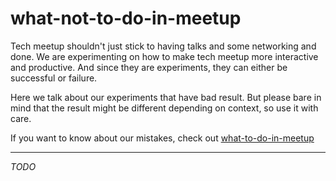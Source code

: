 # what-not-to-do-in-meetup

Tech meetup shouldn't just stick to having talks and some networking and done.
We are experimenting on how to make tech meetup more interactive and productive.
And since they are experiments, they can either be successful or failure.

Here we talk about our experiments that have bad result. But please bare in mind
that the result might be different depending on context, so use it with care.

If you want to know about our mistakes, check out [what-to-do-in-meetup](https://github.com/elixircasually/what-to-do-in-meetup)

---

_TODO_

